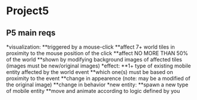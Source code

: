 # Project5

## P5 main reqs

*visualization:
  **triggered by a mouse-click
  **affect 7+ world tiles in proximity to the mouse position of the click
  **affect NO MORE THAN 50% of the world 
  **shown by modifying background images of affected tiles (images must be new/original images)
*effect:
  **1+ type of existing mobile entity affected by the world event
  **which one(s) must be based on proximity to the event 
  **change in appearence (note: may be a modified of the original image)
  **change in behavior 
*new entity:
  **spawn a new type of mobile entity 
  **move and animate according to logic defined by you
